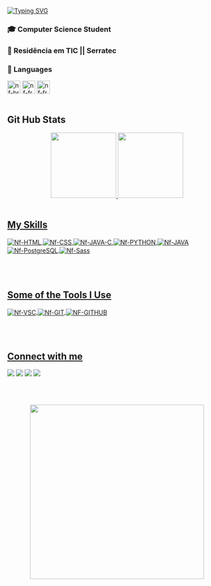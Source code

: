 [![Typing SVG](https://readme-typing-svg.herokuapp.com/?color=414a4c&size=35&center=true&vCenter=true&width=1000&lines=HELLO,+MY+NAME+is+Nathan+Dias+(Nf);I'm+21+years+old;Be+Welcome!+:%29)](https://git.io/typing-svg)

### 🎓 Computer Science Student 
### 🤖 Residência em TIC || Serratec


 <div style="display: inline_block">
  <h3>👾 Languages </h3>
  <img align="center" alt="nf-br" height="30" width="30" src="https://img.icons8.com/color/344/brazil.png">
  <img align="center" alt="nf-fr" height="30" width="30" src="https://img.icons8.com/color/344/france.png">
  <img align="center" alt="nf-fr" height="30" width="30" src="https://img.icons8.com/color/344/usa.png">
 </div>  <br>
 
 <h2>Git Hub Stats</h2>
<div align="center">
  <a href="https://github.com/nathanfdias">
  <img height="150em" src="https://github-readme-stats.vercel.app/api?username=nathanfdias&show_icons=true&theme=dark&include_all_commits=true&count_private=true"/>
  <img height="150em" src="https://github-readme-stats.vercel.app/api/top-langs/?username=nathanfdias&layout=compact&langs_count=7&theme=dark"/>
</div>
<div style="display: inline_block"><br>
  <h2>My Skills</h2>
  <img align="center" alt="Nf-HTML" src="https://img.shields.io/badge/HTML5-E34F26?style=for-the-badge&logo=html5&logoColor=white">
  <img align="center" alt="Nf-CSS"  src="https://img.shields.io/badge/CSS3-1572B6?style=for-the-badge&logo=css3&logoColor=white">
  <img align="center" alt="Nf-JAVA-C"  src="https://img.shields.io/badge/JavaScript-F7DF1E?style=for-the-badge&logo=javascript&logoColor=black">
  <img align="center" alt="Nf-PYTHON" src="https://img.shields.io/badge/Python-3776AB?style=for-the-badge&logo=python&logoColor=white">
  <img align="center" alt="Nf-JAVA" src="https://img.shields.io/badge/Java-ED8B00?style=for-the-badge&logo=java&logoColor=white">
  <img align="center" alt="Nf-PostgreSQL" src="https://img.shields.io/badge/PostgreSQL-316192?style=for-the-badge&logo=postgresql&logoColor=white">
  <img align="center" alt="Nf-Sass" src="https://img.shields.io/badge/Sass-CC6699?style=for-the-badge&logo=sass&logoColor=white">
</div>
   
 <div style="display: inline_block"><br><br><br>
  <h2>Some of the Tools I Use</h2>
  <img align="center" alt="Nf-VSC" src="https://img.shields.io/badge/Visual_Studio_Code-0078D4?style=for-the-badge&logo=visual%20studio%20code&logoColor=white">
  <img align="center" alt="Nf-GIT" src="https://img.shields.io/badge/GIT-E44C30?style=for-the-badge&logo=git&logoColor=white">
  <img align="center" alt="NF-GITHUB" src="https://img.shields.io/badge/GitHub-100000?style=for-the-badge&logo=github&logoColor=white">
</div>
    
<div><br><br><br>
  <h2>Connect with me</h2>
 <a href="https://discord.gg/8p2VKTJBnw" target="_blank"><img src="https://img.shields.io/badge/Discord-7289DA?style=for-the-badge&logo=discord&logoColor=white" target="_blank"></a> 
  <a href = "mailto:nathanfaria9@gmail.com"><img src="https://img.shields.io/badge/-Gmail-%23333?style=for-the-badge&logo=gmail&logoColor=white" target="_blank"></a>
  <a href = "https://api.whatsapp.com/send?phone=5522981624053"><img src = "https://img.shields.io/badge/WhatsApp-25D366?style=for-the-badge&logo=whatsapp&logoColor=white" target = "_blank"></a>
   <a href = "https://www.instagram.com/nathan_fpdias/"><img src = "https://img.shields.io/badge/Instagram-E4405F?style=for-the-badge&logo=instagram&logoColor=white" target = "_blank"></a>
  
 <br><br>
 
  <div align="center">
   <img height="400em"  src="https://user-images.githubusercontent.com/70382532/138322189-2db8df52-9dcb-40a0-88a8-c365466bd33d.gif"/>
  </div>
  </br>
 
</div>

